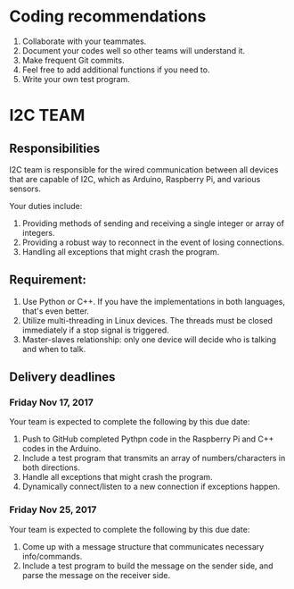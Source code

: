 # Coding recommendations
1. Collaborate with your teammates.
2. Document your codes well so other teams will understand it.
3. Make frequent Git commits.
4. Feel free to add additional functions if you need to.
5. Write your own test program.

# I2C TEAM
## Responsibilities
I2C team is responsible for the wired communication between all devices that are capable of I2C, which as Arduino, Raspberry Pi, and various sensors.

Your duties include:
1. Providing methods of sending and receiving a single integer or array of integers.
2. Providing a robust way to reconnect in the event of losing connections.
3. Handling all exceptions that might crash the program.

## Requirement:
1. Use Python or C++. If you have the implementations in both languages, that's even better.
2. Utilize multi-threading in Linux devices. The threads must be closed immediately if a stop signal is triggered.
3. Master-slaves relationship: only one device will decide who is talking and when to talk.

## Delivery deadlines
### Friday Nov 17, 2017
Your team is expected to complete the following by this due date:
1. Push to GitHub completed Pythpn code in the Raspberry Pi and C++ codes in the Arduino.
2. Include a test program that transmits an array of numbers/characters in both directions.
3. Handle all exceptions that might crash the program.
4. Dynamically connect/listen to a new connection if exceptions happen.

### Friday Nov 25, 2017
Your team is expected to complete the following by this due date:
1. Come up with a message structure that communicates necessary info/commands.
2. Include a test program to build the message on the sender side, and parse the message on the receiver side.